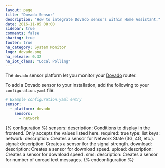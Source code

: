 ```yaml
---
layout: page
title: "Dovado Sensor"
description: "How to integrate Dovado sensors within Home Assistant."
date: 2016-11-05 08:00
sidebar: true
comments: false
sharing: true
footer: true
ha_category: System Monitor
logo: dovado.png
ha_release: 0.32
ha_iot_class: "Local Polling"
---
```


The `dovado` sensor platform let you monitor your [Dovado](http://www.dovado.com/) router.

To add a Dovado sensor to your installation, add the following to your `configuration.yaml` file:

```yaml
# Example configuration.yaml entry
sensor:
  - platform: dovado
    sensors:
      - network
```

{% configuration %}
sensors:
  description: Conditions to display in the frontend. Only accepts the values listed here.
  required: true
  type: list
  keys:
    network:
      description: Creates a sensor for Network State (3G, 4G, etc.).
    signal:
      description: Creates a sensor for the signal strength.
    download:
      description: Creates a sensor for download speed.
    upload:
      description: Creates a sensor for download speed.
    sms:
      description: Creates a sensor for number of unread text messages.
{% endconfiguration %}
